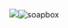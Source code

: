 ![](soap.png)![soapbox](https://user-images.githubusercontent.com/82360354/114506710-c292df00-9c64-11eb-882e-786e61cb2ca1.png)
